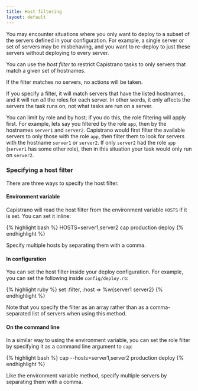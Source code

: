 ```yaml
---
title: Host filtering
layout: default
---
```


You may encounter situations where you only want to deploy to a subset of
the servers defined in your configuration. For example, a single server or
set of servers may be misbehaving, and you want to re-deploy to just these
servers without deploying to every server.

You can use the *host filter* to restrict Capistrano tasks to only servers
that match a given set of hostnames.

If the filter matches no servers, no actions will be taken.

If you specify a filter, it will match servers that have the listed hostnames,
and it will run *all* the roles for each server. In other words, it only affects
the servers the task runs on, not what tasks are run on a server.

You can limit by role and by host; if you do this, the role filtering will
apply first. For example, lets say you filtered by the role `app`, then by
the hostnames `server1` and `server2`. Capistrano would first filter the
available servers to only those with the role `app`, then filter them
to look for servers with the hostname `server1` or `server2`. If only `server2`
had the role `app` (`server1` has some other role), then in this situation your
task would only run on `server2`.

### Specifying a host filter

There are three ways to specify the host filter.

#### Environment variable

Capistrano will read the host filter from the environment variable `HOSTS`
if it is set. You can set it inline:

{% highlight bash %}
HOSTS=server1,server2 cap production deploy
{% endhighlight %}

Specify multiple hosts by separating them with a comma.

#### In configuration

You can set the host filter inside your deploy configuration. For example,
you can set the following inside `config/deploy.rb`:

{% highlight ruby %}
set :filter, :host => %w{server1 server2}
{% endhighlight %}

Note that you specify the filter as an array rather than as a comma-separated
list of servers when using this method.

#### On the command line

In a similar way to using the environment variable, you can set the role
filter by specifying it as a command line argument to `cap`:

{% highlight bash %}
cap --hosts=server1,server2 production deploy
{% endhighlight %}

Like the environment variable method, specify multiple servers by separating
them with a comma.
